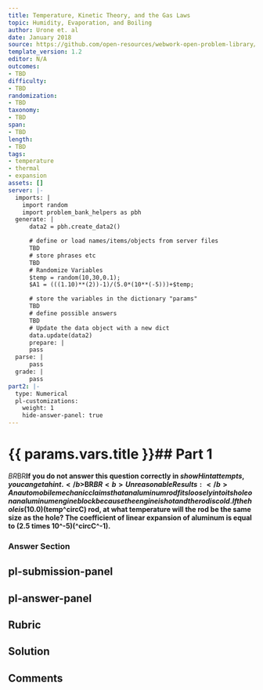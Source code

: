 ```yaml
---
title: Temperature, Kinetic Theory, and the Gas Laws
topic: Humidity, Evaporation, and Boiling
author: Urone et. al
date: January 2018
source: https://github.com/open-resources/webwork-open-problem-library/tree/master/Contrib/BrockPhysics/College_Physics_Urone/13.Temperature_Kinetic_Theory_and_the_Gas_Laws/Humidity_Evaporation_and_Boiling/NU_U17-13-06-022.pg
template_version: 1.2
editor: N/A
outcomes:
- TBD
difficulty:
- TBD
randomization:
- TBD
taxonomy:
- TBD
span:
- TBD
length:
- TBD
tags:
- temperature
- thermal
- expansion
assets: []
server: |-
  imports: |
    import random
    import problem_bank_helpers as pbh
  generate: |
      data2 = pbh.create_data2()

      # define or load names/items/objects from server files
      TBD
      # store phrases etc
      TBD
      # Randomize Variables
      $temp = random(10,30,0.1);
      $A1 = (((1.10)**(2))-1)/(5.0*(10**(-5)))+$temp;

      # store the variables in the dictionary "params"
      TBD
      # define possible answers
      TBD
      # Update the data object with a new dict
      data.update(data2)
      prepare: |
      pass
  parse: |
      pass
  grade: |
      pass
part2: |-
  type: Numerical
  pl-customizations:
    weight: 1
    hide-answer-panel: true
---
```


# {{ params.vars.title }}## Part 1 
$BR$BR<b>If you do not answer this question correctly in $showHint attempts, you can get a hint.</b>$BR$BR<b>Unreasonable Results:</b> An automobile mechanic claims that an aluminum rod fits loosely into its hole on an aluminum engine block because the engine is hot and the rod is cold. If the hole is (10.0)(%) bigger in diameter than the ($temp^circC) rod, at what temperature will the rod be the same size as the hole? The coefficient of linear expansion of aluminum is equal to (2.5 times 10^-5)(^circC^-1). 


### Answer Section 


## pl-submission-panel 


## pl-answer-panel 


## Rubric 


## Solution 


## Comments 


